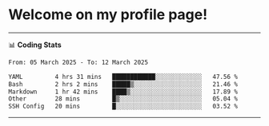 # Welcome on my profile page!
<!-- print(("dralla"[::-1]+"s").capitalize()) -->

<!-- ---
👨🏻‍💻 **Busy With**
* Learning new Skills.
* Building small Projects.
* Being helpful. -->

---
📊 **Coding Stats**
<!--START_SECTION:waka-->

```txt
From: 05 March 2025 - To: 12 March 2025

YAML         4 hrs 31 mins   ████████████░░░░░░░░░░░░░   47.56 %
Bash         2 hrs 2 mins    █████▒░░░░░░░░░░░░░░░░░░░   21.46 %
Markdown     1 hr 42 mins    ████▒░░░░░░░░░░░░░░░░░░░░   17.89 %
Other        28 mins         █▒░░░░░░░░░░░░░░░░░░░░░░░   05.04 %
SSH Config   20 mins         █░░░░░░░░░░░░░░░░░░░░░░░░   03.52 %
```

<!--END_SECTION:waka-->
---
